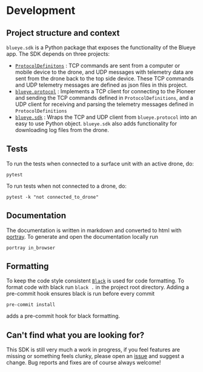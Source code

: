 # Development

## Project structure and context
`blueye.sdk` is a Python package that exposes the functionality of the Blueye app.
The SDK depends on three projects:

* [`ProtocolDefinitons`](https://github.com/BluEye-Robotics/ProtocolDefinitions) : TCP commands are sent from a computer or mobile device to the drone, and UDP messages with telemetry data are sent from the drone back to the top side device. These TCP commands and UDP telemetry messages are defined as json files in this project.
* [`blueye.protocol`](https://github.com/BluEye-Robotics/blueye.protocol) : Implements a TCP client for connecting to the Pioneer and sending the TCP commands defined in `ProtocolDefinitions`, and a UDP client for receiving and parsing the telemetry messages defined in `ProtocolDefinitions`
* [`blueye.sdk`](https://github.com/BluEye-Robotics/blueye.sdk) : Wraps the TCP and UDP client from `blueye.protocol` into an easy to use Python object. `blueye.sdk` also adds functionality for downloading log files from the drone.

## Tests
To run the tests when connected to a surface unit with an active drone, do:

```shell
pytest
```

To run tests when not connected to a drone, do:

``` shell
pytest -k "not connected_to_drone"
```

## Documentation
The documentation is written in markdown and converted to html with
[portray](https://timothycrosley.github.io/portray/). To generate and open the
documentation locally run

``` shell
portray in_browser
```

## Formatting
To keep the code style consistent [`Black`](https://pypi.org/project/black/) is used for code formatting.
To format code with black run `black .` in the project root directory.
Adding a pre-commit hook ensures black is run before every commit

```shell
pre-commit install
```
adds a pre-commit hook for black formatting.

## Can't find what you are looking for?
This SDK is still very much a work in progress, if you feel features are missing or something feels clunky, please open an [issue](https://github.com/BluEye-Robotics/blueye.sdk/issues) and suggest a change. Bug reports and fixes are of course always welcome!
